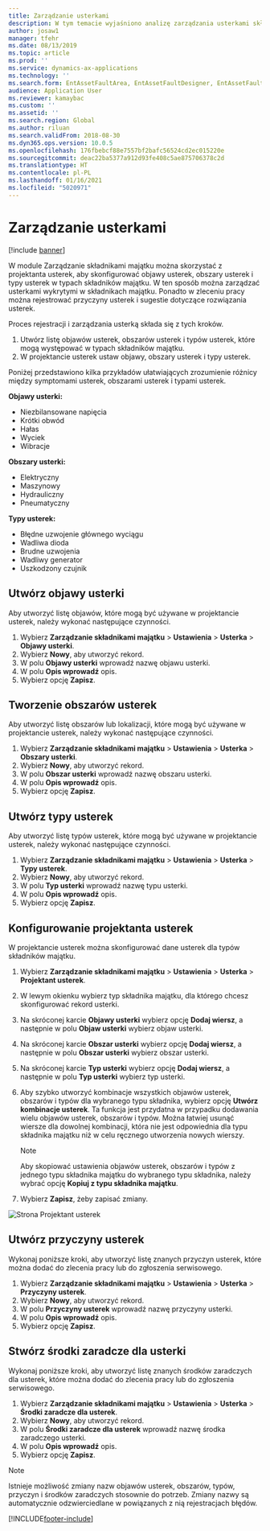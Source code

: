 ```yaml
---
title: Zarządzanie usterkami
description: W tym temacie wyjaśniono analizę zarządzania usterkami składników majątku w module Zarządzanie składnikami majątku.
author: josaw1
manager: tfehr
ms.date: 08/13/2019
ms.topic: article
ms.prod: ''
ms.service: dynamics-ax-applications
ms.technology: ''
ms.search.form: EntAssetFaultArea, EntAssetFaultDesigner, EntAssetFaultCopyFromObjectType, EntAssetFaultRemedy, EntAssetObjectFaultRelationRequestInfoPart, EntAssetObjectFaultRelationWorkOrderInfoPart, EntAssetFaultCreateCombinations, EntAssetObjectFaultSymptom, EntAssetObjectFaultSymptomListPage, EntAssetFaultType, EntAssetFaultSymptom, EntAssetFaultCause
audience: Application User
ms.reviewer: kamaybac
ms.custom: ''
ms.assetid: ''
ms.search.region: Global
ms.author: riluan
ms.search.validFrom: 2018-08-30
ms.dyn365.ops.version: 10.0.5
ms.openlocfilehash: 176fbebcf88e7557bf2bafc56524cd2ec015220e
ms.sourcegitcommit: deac22ba5377a912d93fe408c5ae875706378c2d
ms.translationtype: HT
ms.contentlocale: pl-PL
ms.lasthandoff: 01/16/2021
ms.locfileid: "5020971"
---
```

# <a name="fault-management"></a>Zarządzanie usterkami

[!include [banner](../../includes/banner.md)]

 

W module Zarządzanie składnikami majątku można skorzystać z projektanta usterek, aby skonfigurować objawy usterek, obszary usterek i typy usterek w typach składników majątku. W ten sposób można zarządzać usterkami wykrytymi w składnikach majątku. Ponadto w zleceniu pracy można rejestrować przyczyny usterek i sugestie dotyczące rozwiązania usterek.

Proces rejestracji i zarządzania usterką składa się z tych kroków.

1. Utwórz listę objawów usterek, obszarów usterek i typów usterek, które mogą występować w typach składników majątku.
2. W projektancie usterek ustaw objawy, obszary usterek i typy usterek.

Poniżej przedstawiono kilka przykładów ułatwiających zrozumienie różnicy między symptomami usterek, obszarami usterek i typami usterek.

**Objawy usterki:**

- Niezbilansowane napięcia
- Krótki obwód
- Hałas
- Wyciek
- Wibracje

**Obszary usterki:**

- Elektryczny
- Maszynowy
- Hydrauliczny
- Pneumatyczny

**Typy usterek:**

- Błędne uzwojenie głównego wyciągu
- Wadliwa dioda
- Brudne uzwojenia
- Wadliwy generator
- Uszkodzony czujnik

## <a name="create-fault-symptoms"></a>Utwórz objawy usterki

Aby utworzyć listę objawów, które mogą być używane w projektancie usterek, należy wykonać następujące czynności.

1. Wybierz **Zarządzanie składnikami majątku** \> **Ustawienia** \> **Usterka** \> **Objawy usterki**.
2. Wybierz **Nowy**, aby utworzyć rekord.
3. W polu **Objawy usterki** wprowadź nazwę objawu usterki.
4. W polu **Opis wprowadź** opis.
5. Wybierz opcję **Zapisz**.

## <a name="create-fault-areas"></a>Tworzenie obszarów usterek

Aby utworzyć listę obszarów lub lokalizacji, które mogą być używane w projektancie usterek, należy wykonać następujące czynności.

1. Wybierz **Zarządzanie składnikami majątku** \> **Ustawienia** \> **Usterka** \> **Obszary usterki**.
2. Wybierz **Nowy**, aby utworzyć rekord.
3. W polu **Obszar usterki** wprowadź nazwę obszaru usterki.
4. W polu **Opis wprowadź** opis.
5. Wybierz opcję **Zapisz**.

## <a name="create-fault-types"></a>Utwórz typy usterek

Aby utworzyć listę typów usterek, które mogą być używane w projektancie usterek, należy wykonać następujące czynności.

1. Wybierz **Zarządzanie składnikami majątku** \> **Ustawienia** \> **Usterka** \> **Typy usterek**.
2. Wybierz **Nowy**, aby utworzyć rekord.
3. W polu **Typ usterki** wprowadź nazwę typu usterki.
4. W polu **Opis wprowadź** opis.
5. Wybierz opcję **Zapisz**.

## <a name="set-up-the-fault-designer"></a>Konfigurowanie projektanta usterek

W projektancie usterek można skonfigurować dane usterek dla typów składników majątku.

1. Wybierz **Zarządzanie składnikami majątku** \> **Ustawienia** \> **Usterka** \> **Projektant usterek**.
2. W lewym okienku wybierz typ składnika majątku, dla którego chcesz skonfigurować rekord usterki.
3. Na skróconej karcie **Objawy usterki** wybierz opcję **Dodaj wiersz**, a następnie w polu **Objaw usterki** wybierz objaw usterki.
4. Na skróconej karcie **Obszar usterki** wybierz opcję **Dodaj wiersz**, a następnie w polu **Obszar usterki** wybierz obszar usterki.
5. Na skróconej karcie **Typ usterki** wybierz opcję **Dodaj wiersz**, a następnie w polu **Typ usterki** wybierz typ usterki.
6. Aby szybko utworzyć kombinacje wszystkich objawów usterek, obszarów i typów dla wybranego typu składnika, wybierz opcję **Utwórz kombinacje usterek**. Ta funkcja jest przydatna w przypadku dodawania wielu objawów usterek, obszarów i typów. Można łatwiej usunąć wiersze dla dowolnej kombinacji, która nie jest odpowiednia dla typu składnika majątku niż w celu ręcznego utworzenia nowych wierszy.

    > [!NOTE]
    > Aby skopiować ustawienia objawów usterek, obszarów i typów z jednego typu składnika majątku do wybranego typu składnika, należy wybrać opcję **Kopiuj z typu składnika majątku**.

7. Wybierz **Zapisz**, żeby zapisać zmiany.

![Strona Projektant usterek](media/21-setup-for-work-orders.png)

## <a name="create-fault-causes"></a>Utwórz przyczyny usterek

Wykonaj poniższe kroki, aby utworzyć listę znanych przyczyn usterek, które można dodać do zlecenia pracy lub do zgłoszenia serwisowego.

1. Wybierz **Zarządzanie składnikami majątku** \> **Ustawienia** \> **Usterka** \> **Przyczyny usterek**.
2. Wybierz **Nowy**, aby utworzyć rekord.
3. W polu **Przyczyny usterek** wprowadź nazwę przyczyny usterki.
4. W polu **Opis wprowadź** opis.
5. Wybierz opcję **Zapisz**.

## <a name="create-fault-remedies"></a>Stwórz środki zaradcze dla usterki

Wykonaj poniższe kroki, aby utworzyć listę znanych środków zaradczych dla usterek, które można dodać do zlecenia pracy lub do zgłoszenia serwisowego.

1. Wybierz **Zarządzanie składnikami majątku** \> **Ustawienia** \> **Usterka** \> **Środki zaradcze dla usterek**.
2. Wybierz **Nowy**, aby utworzyć rekord.
3. W polu **Środki zaradcze dla usterek** wprowadź nazwę środka zaradczego usterki.
4. W polu **Opis wprowadź** opis.
5. Wybierz opcję **Zapisz**.

> [!NOTE]
> Istnieje możliwość zmiany nazw objawów usterek, obszarów, typów, przyczyn i środków zaradczych stosownie do potrzeb. Zmiany nazwy są automatycznie odzwierciedlane w powiązanych z nią rejestracjach błędów.


[!INCLUDE[footer-include](../../../includes/footer-banner.md)]